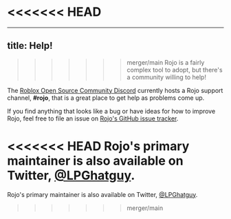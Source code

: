 <<<<<<< HEAD
=======
---
title: Help!
---

>>>>>>> merger/main
Rojo is a fairly complex tool to adopt, but there's a community willing to help!

The [Roblox Open Source Community Discord](https://discord.gg/wH5ncNS) currently hosts a Rojo support channel, **#rojo**, that is a great place to get help as problems come up.

If you find anything that looks like a bug or have ideas for how to improve Rojo, feel free to file an issue on [Rojo's GitHub issue tracker](https://github.com/rojo-rbx/rojo/issues).

<<<<<<< HEAD
Rojo's primary maintainer is also available on Twitter, [@LPGhatguy](https://twitter.com/LPGhatguy).
=======
Rojo's primary maintainer is also available on Twitter, [@LPGhatguy](https://twitter.com/LPGhatguy).
>>>>>>> merger/main
